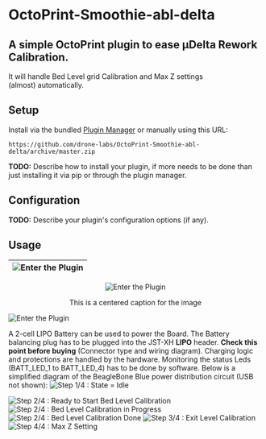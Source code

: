 # OctoPrint-Smoothie-abl-delta
## A simple OctoPrint plugin to ease µDelta Rework Calibration.
It will handle Bed Level grid Calibration and Max Z settings \
(almost) automatically. 

## Setup

Install via the bundled [Plugin Manager](https://github.com/foosel/OctoPrint/wiki/Plugin:-Plugin-Manager)
or manually using this URL:

    https://github.com/drone-labs/OctoPrint-Smoothie-abl-delta/archive/master.zip

**TODO:** Describe how to install your plugin, if more needs to be done than just installing it via pip or through
the plugin manager.

## Configuration

**TODO:** Describe your plugin's configuration options (if any).

## Usage

<!-- html comment are not escaped... -->

| ![Enter the Plugin](ScreenShots/ReachMe.png "Welcome") |
| :--: |

<p align="center">
  <img src="ScreenShots/ReachMe.png" alt="Enter the Plugin"/></p>

<p align="center">This is a centered caption for the image</p>




![Enter the Plugin](ScreenShots/ReachMe.png "Welcome")


A 2-cell LIPO Battery can be used to power the Board. The Battery balancing plug has
to be plugged into the JST-XH **LIPO** header. **Check this point before buying**
(Connector type and wiring diagram).
Charging logic and protections are handled by the hardware. Monitoring the status Leds
(BATT_LED_1 to BATT_LED_4) has to be done by software. Below is a simplified diagram
of the BeagleBone Blue power distribution circuit (USB not shown):
![Step 1/4 : State = Idle](ScreenShots/Step1.png)

![Step 2/4 : Ready to Start Bed Level Calibration](ScreenShots/Step2a.png)
![Step 2/4 : Bed Level Calibration in Progress](ScreenShots/Step2b.png)
![Step 2/4 : Bed Level Calibration Done](ScreenShots/Step2c.png)
![Step 3/4 : Exit Level Calibration](ScreenShots/Step3.png)
![Step 4/4 : Max Z Setting](ScreenShots/Step4.png)
